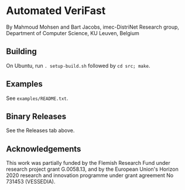 Automated VeriFast
==================

By Mahmoud Mohsen and Bart Jacobs, imec-DistriNet Research group, Department of Computer Science, KU Leuven, Belgium

Building
--------

On Ubuntu, run `. setup-build.sh` followed by `cd src; make`.

Examples
--------

See `examples/README.txt`.

Binary Releases
---------------

See the Releases tab above.

Acknowledgements
----------------

This work was partially funded by the Flemish Research Fund under research project grant G.0058.13, and by the European Union's Horizon 2020 research and innovation programme under grant agreement No 731453 (VESSEDIA).
